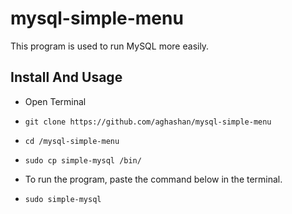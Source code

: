 # mysql-simple-menu
This program is used to run MySQL more easily.
## Install And Usage
- Open Terminal
- ```
  git clone https://github.com/aghashan/mysql-simple-menu
   ```
- ```
  cd /mysql-simple-menu
  ```
- ```
  sudo cp simple-mysql /bin/
  ```
- To run the program, paste the command below in the terminal. 
- ```
  sudo simple-mysql
  ``` 
